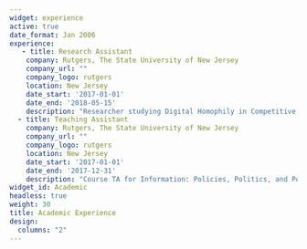 ```yaml
---
widget: experience
active: true
date_format: Jan 2006
experience:
   - title: Research Assistant
    company: Rutgers, The State University of New Jersey
    company_url: ""
    company_logo: rutgers
    location: New Jersey
    date_start: '2017-01-01'
    date_end: '2018-05-15'
    description: "Researcher studying Digital Homophily in Competitive Scenarios in Dr Vivek Singh's Behavioral Informatics Lab"
  - title: Teaching Assistant
    company: Rutgers, The State University of New Jersey
    company_url: ""
    company_logo: rutgers
    location: New Jersey
    date_start: '2017-01-01'
    date_end: '2017-12-31'
    description: "Course TA for Information: Policies, Politics, and Power 04:547:400 <br>Course TA for 3 sections of Object Oriented Programming 04:547:202"
widget_id: Academic
headless: true
weight: 30
title: Academic Experience
design:
  columns: "2"
---
```

